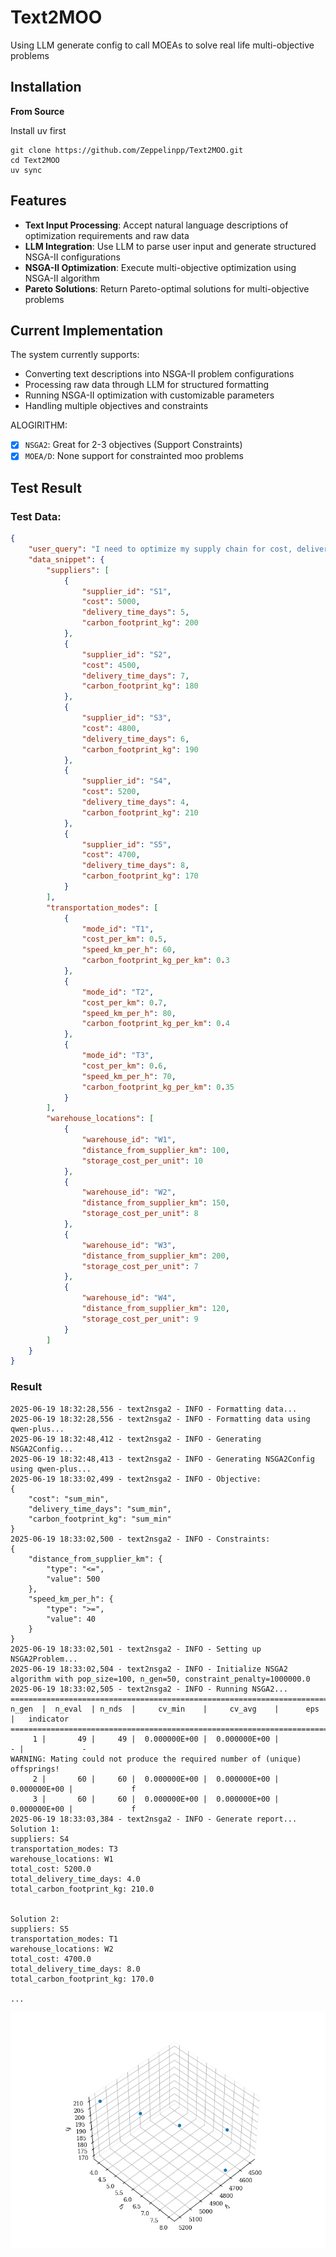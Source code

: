 # Text2MOO
Using LLM generate config to call MOEAs to solve real life multi-objective problems

## Installation

**From Source**

Install uv first
```
git clone https://github.com/Zeppelinpp/Text2MOO.git
cd Text2MOO
uv sync
```

## Features

- **Text Input Processing**: Accept natural language descriptions of optimization requirements and raw data
- **LLM Integration**: Use LLM to parse user input and generate structured NSGA-II configurations
- **NSGA-II Optimization**: Execute multi-objective optimization using NSGA-II algorithm
- **Pareto Solutions**: Return Pareto-optimal solutions for multi-objective problems


## Current Implementation

The system currently supports:
- Converting text descriptions into NSGA-II problem configurations
- Processing raw data through LLM for structured formatting
- Running NSGA-II optimization with customizable parameters
- Handling multiple objectives and constraints

ALOGIRITHM:
- [x] `NSGA2`: Great for 2-3 objectives (Support Constraints)
- [x] `MOEA/D`: None support for constrainted moo problems

## Test Result
### Test Data:
```json
{
    "user_query": "I need to optimize my supply chain for cost, delivery time, and carbon footprint. I have 5 potential suppliers, 3 transportation modes, and 4 warehouse locations. The goal is to minimize cost and delivery time while also reducing the carbon footprint as much as possible.",
    "data_snippet": {
        "suppliers": [
            {
                "supplier_id": "S1",
                "cost": 5000,
                "delivery_time_days": 5,
                "carbon_footprint_kg": 200
            },
            {
                "supplier_id": "S2",
                "cost": 4500,
                "delivery_time_days": 7,
                "carbon_footprint_kg": 180
            },
            {
                "supplier_id": "S3",
                "cost": 4800,
                "delivery_time_days": 6,
                "carbon_footprint_kg": 190
            },
            {
                "supplier_id": "S4",
                "cost": 5200,
                "delivery_time_days": 4,
                "carbon_footprint_kg": 210
            },
            {
                "supplier_id": "S5",
                "cost": 4700,
                "delivery_time_days": 8,
                "carbon_footprint_kg": 170
            }
        ],
        "transportation_modes": [
            {
                "mode_id": "T1",
                "cost_per_km": 0.5,
                "speed_km_per_h": 60,
                "carbon_footprint_kg_per_km": 0.3
            },
            {
                "mode_id": "T2",
                "cost_per_km": 0.7,
                "speed_km_per_h": 80,
                "carbon_footprint_kg_per_km": 0.4
            },
            {
                "mode_id": "T3",
                "cost_per_km": 0.6,
                "speed_km_per_h": 70,
                "carbon_footprint_kg_per_km": 0.35
            }
        ],
        "warehouse_locations": [
            {
                "warehouse_id": "W1",
                "distance_from_supplier_km": 100,
                "storage_cost_per_unit": 10
            },
            {
                "warehouse_id": "W2",
                "distance_from_supplier_km": 150,
                "storage_cost_per_unit": 8
            },
            {
                "warehouse_id": "W3",
                "distance_from_supplier_km": 200,
                "storage_cost_per_unit": 7
            },
            {
                "warehouse_id": "W4",
                "distance_from_supplier_km": 120,
                "storage_cost_per_unit": 9
            }
        ]
    }
}
```
### Result
```terminal
2025-06-19 18:32:28,556 - text2nsga2 - INFO - Formatting data...
2025-06-19 18:32:28,556 - text2nsga2 - INFO - Formatting data using qwen-plus...
2025-06-19 18:32:48,412 - text2nsga2 - INFO - Generating NSGA2Config...
2025-06-19 18:32:48,413 - text2nsga2 - INFO - Generating NSGA2Config using qwen-plus...
2025-06-19 18:33:02,499 - text2nsga2 - INFO - Objective:
{
    "cost": "sum_min",
    "delivery_time_days": "sum_min",
    "carbon_footprint_kg": "sum_min"
}
2025-06-19 18:33:02,500 - text2nsga2 - INFO - Constraints:
{
    "distance_from_supplier_km": {
        "type": "<=",
        "value": 500
    },
    "speed_km_per_h": {
        "type": ">=",
        "value": 40
    }
}
2025-06-19 18:33:02,501 - text2nsga2 - INFO - Setting up NSGA2Problem...
2025-06-19 18:33:02,504 - text2nsga2 - INFO - Initialize NSGA2 algorithm with pop_size=100, n_gen=50, constraint_penalty=1000000.0        
2025-06-19 18:33:02,505 - text2nsga2 - INFO - Running NSGA2...
==========================================================================================
n_gen  |  n_eval  | n_nds  |     cv_min    |     cv_avg    |      eps      |   indicator
==========================================================================================
     1 |       49 |     49 |  0.000000E+00 |  0.000000E+00 |             - |             -
WARNING: Mating could not produce the required number of (unique) offsprings!
     2 |       60 |     60 |  0.000000E+00 |  0.000000E+00 |  0.000000E+00 |             f
     3 |       60 |     60 |  0.000000E+00 |  0.000000E+00 |  0.000000E+00 |             f
2025-06-19 18:33:03,384 - text2nsga2 - INFO - Generate report...
Solution 1:
suppliers: S4
transportation_modes: T3
warehouse_locations: W1
total_cost: 5200.0
total_delivery_time_days: 4.0
total_carbon_footprint_kg: 210.0


Solution 2:
suppliers: S5
transportation_modes: T1
warehouse_locations: W2
total_cost: 4700.0
total_delivery_time_days: 8.0
total_carbon_footprint_kg: 170.0

...
```
![NSGA2 Optimization Results](assets/img/nsga2.png)
